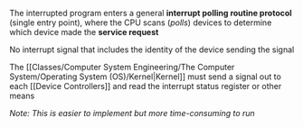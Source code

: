 The interrupted program enters a general **interrupt polling routine protocol** (single entry point), where the CPU scans (*polls*) devices to determine which device made the **service request**

No interrupt signal that includes the identity of the device sending the signal

The [[Classes/Computer System Engineering/The Computer System/Operating System (OS)/Kernel|Kernel]] must send a signal out to each [[Device Controllers]] and read the interrupt status register or other means

*Note: This is easier to implement but more time-consuming to run*



